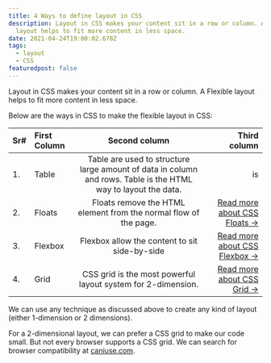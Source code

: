 ```yaml
---
title: 4 Ways to define layout in CSS
description: Layout in CSS makes your content sit in a row or column. A Flexible
  layout helps to fit more content in less space.
date: 2021-04-24T19:00:02.678Z
tags:
  - layout
  - CSS
featuredpost: false
---
```

Layout in CSS makes your content sit in a row or column. A Flexible layout helps to fit more content in less space.



Below are the ways in CSS to make the flexible layout in CSS:

| Sr#  | First Column |                                                 Second column                                                  |                                                                 Third column |
| :--- | :----------- | :------------------------------------------------------------------------------------------------------------: | ---------------------------------------------------------------------------: |
| 1.   | Table        | Table are used to structure large amount of data in column and rows. Table is the HTML way to layout the data. |                                                                           is |
| 2.   | Floats       |                        Floats remove the HTML element from the normal flow of the page.                        |   [Read more about CSS Floats →](https://taimoorsattar.dev/blogs/css-float/) |
| 3.   | Flexbox      |                                 Flexbox allow the content to sit side-by-side                                  | [Read more about CSS Flexbox →](https://taimoorsattar.dev/blogs/CSS-flexbox) |
| 4.   | Grid         |                          CSS grid is the most powerful layout system for 2-dimension.                          |       [Read more about CSS Grid →](https://taimoorsattar.dev/blogs/CSS-grid) |

We can use any technique as discussed above to create any kind of layout (either 1-dimension or 2 dimensions).



For a 2-dimensional layout, we can prefer a CSS grid to make our code small. But not every browser supports a CSS grid. We can search for browser compatibility at [caniuse.com](https://caniuse.com).